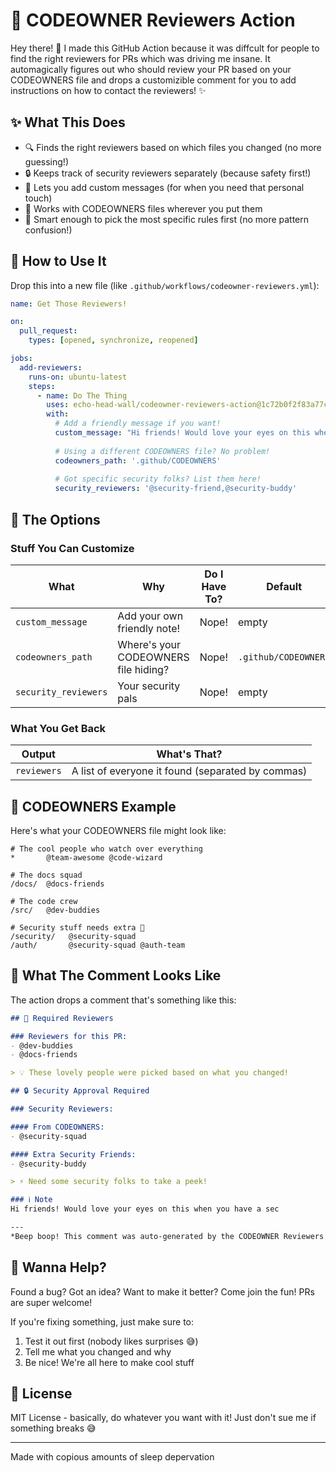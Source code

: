 # 🎯 CODEOWNER Reviewers Action

Hey there! 👋 I made this GitHub Action because it was diffcult for people to find the right reviewers for PRs which was driving me insane. It automagically figures out who should review your PR based on your CODEOWNERS file and drops a customizible comment for you to add instructions on how to contact the reviewers! ✨

## ✨ What This Does

- 🔍 Finds the right reviewers based on which files you changed (no more guessing!)
- 🔒 Keeps track of security reviewers separately (because safety first!)
- 💬 Lets you add custom messages (for when you need that personal touch)
- 📝 Works with CODEOWNERS files wherever you put them
- 🎯 Smart enough to pick the most specific rules first (no more pattern confusion!)

## 🚀 How to Use It

Drop this into a new file (like `.github/workflows/codeowner-reviewers.yml`):

```yaml
name: Get Those Reviewers!

on:
  pull_request:
    types: [opened, synchronize, reopened]

jobs:
  add-reviewers:
    runs-on: ubuntu-latest
    steps:
      - name: Do The Thing
        uses: echo-head-wall/codeowner-reviewers-action@1c72b0f2f83a77cbf9a73728b5894f0e9ba57abd
        with:
          # Add a friendly message if you want!
          custom_message: "Hi friends! Would love your eyes on this when you have a sec"
          
          # Using a different CODEOWNERS file? No problem!
          codeowners_path: '.github/CODEOWNERS'
          
          # Got specific security folks? List them here!
          security_reviewers: '@security-friend,@security-buddy'
```

## 🎨 The Options

### Stuff You Can Customize
| What | Why | Do I Have To? | Default |
|------|-----|---------------|---------|
| `custom_message` | Add your own friendly note! | Nope! | empty |
| `codeowners_path` | Where's your CODEOWNERS file hiding? | Nope! | `.github/CODEOWNERS` |
| `security_reviewers` | Your security pals | Nope! | empty |

### What You Get Back
| Output | What's That? |
|--------|--------------|
| `reviewers` | A list of everyone it found (separated by commas) |

## 📝 CODEOWNERS Example

Here's what your CODEOWNERS file might look like:

```plaintext
# The cool people who watch over everything
*       @team-awesome @code-wizard

# The docs squad
/docs/  @docs-friends

# The code crew
/src/   @dev-buddies

# Security stuff needs extra 👀
/security/   @security-squad
/auth/       @security-squad @auth-team
```

## 💬 What The Comment Looks Like

The action drops a comment that's something like this:

```markdown
## 👥 Required Reviewers

### Reviewers for this PR:
- @dev-buddies
- @docs-friends

> 💡 These lovely people were picked based on what you changed!

## 🔒 Security Approval Required

### Security Reviewers:

#### From CODEOWNERS:
- @security-squad

#### Extra Security Friends:
- @security-buddy

> ⚡ Need some security folks to take a peek!

### ℹ️ Note
Hi friends! Would love your eyes on this when you have a sec

---
*Beep boop! This comment was auto-generated by the CODEOWNER Reviewers action* ✨
```

## 🤝 Wanna Help?

Found a bug? Got an idea? Want to make it better? Come join the fun! PRs are super welcome! 

If you're fixing something, just make sure to:
1. Test it out first (nobody likes surprises 😅)
2. Tell me what you changed and why
3. Be nice! We're all here to make cool stuff

## 📜 License

MIT License - basically, do whatever you want with it! Just don't sue me if something breaks 😅

---

Made with copious amounts of sleep depervation

